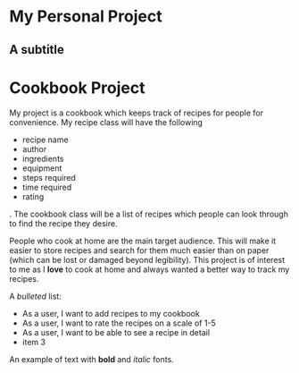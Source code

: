 # My Personal Project

## A subtitle

<h1>Cookbook Project </h1>

<p> My project is a cookbook which keeps track of recipes for people for convenience. 
My recipe class will have  the following
<ul>
  <li>recipe name</li>
  <li>author</li>
  <li>ingredients</li>
  <li>equipment</li>
  <li>steps required</li>
  <li>time required</li>
  <li>rating</li>
</ul>. 
The cookbook class will be a list of recipes which people can look through to find the 
recipe they desire. </p>

People who cook at home are the main target audience. This will make it easier to store recipes and search for
them much easier than on paper (which can be lost or damaged beyond legibility). This project is of interest to me
as I **love** to cook at home and always wanted a better way to track my recipes. 

A *bulleted* list:
- As a user, I want to add recipes to my cookbook
- As a user, I want to rate the recipes on a scale of 1-5
- As a user, I want to be able to see a recipe in detail
- item 3

An example of text with **bold** and *italic* fonts.  